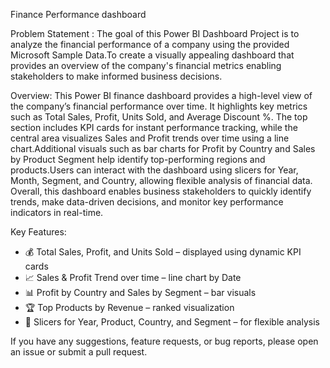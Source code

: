 Finance Performance dashboard

Problem Statement : The goal of this Power BI Dashboard Project is to analyze the financial performance of a company using the provided Microsoft Sample Data.To create a visually appealing dashboard that provides
an overview of the company's financial metrics enabling stakeholders to make informed business decisions.

Overview: This Power BI finance dashboard provides a high-level view of the company’s financial performance over time. It highlights key metrics such as Total Sales, Profit, Units Sold, and Average Discount %.
The top section includes KPI cards for instant performance tracking, while the central area visualizes Sales and Profit trends over time using a line chart.Additional visuals such as bar charts for Profit by Country
and Sales by Product Segment help identify top-performing regions and products.Users can interact with the dashboard using slicers for Year, Month, Segment, and Country, allowing flexible analysis of financial data.
Overall, this dashboard enables business stakeholders to quickly identify trends, make data-driven decisions, and monitor key performance indicators in real-time.

Key Features:

- 💰 Total Sales, Profit, and Units Sold – displayed using dynamic KPI cards
- 📈 Sales & Profit Trend over time – line chart by Date
- 📊 Profit by Country and Sales by Segment – bar visuals
- 🏆 Top Products by Revenue – ranked visualization
- 🔄 Slicers for Year, Product, Country, and Segment – for flexible analysis

 If you have any suggestions, feature requests, or bug reports, please open an issue or submit a pull request.
